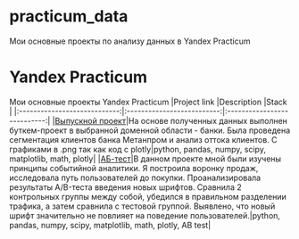 # practicum_data
Мои основные проекты по анализу данных в  Yandex Practicum
# Yandex Practicum
Мои основные проекты Yandex Practicum
|Project link                  |Description                 |Stack                        |
|:----------------------------:|:--------------------------:|:---------------------------:|
|[Выпускной проект]()|На основе полученных данных выполнен буткем-проект в выбранной доменной области - банки. Была проведена сегментация клиентов банка Метанпром и анализ оттока клиентов. C графиками в .png так как код с plotly|python, pandas, numpy, scipy, matplotlib, math, plotly|
|[АБ-тест](https://github.com/ValencyLat/practicum_data/blob/main/Final/ab_test.ipynb)|В данном проекте мной были изучены принципы событийной аналитики. Я построила воронку продаж, исследовала путь пользователей до покупки. Проанализировала результаты A/B-теста введения новых шрифтов. Сравнила 2 контрольных группы между собой, убедился в правильном разделении трафика, а затем сравнила с тестовой группой. Выявлено, что новый шрифт значительно не повлияет на поведение пользователей.|python, pandas, numpy, scipy, matplotlib, math, plotly, AB test|
